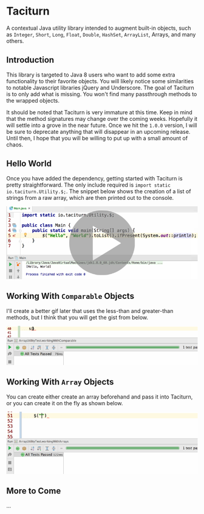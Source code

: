 # Taciturn

A contextual Java utility library intended to augment built-in objects, such as `Integer`, `Short`, `Long`,
`Float`, `Double`, `HashSet`, `ArrayList`, Arrays, and many others.

## Introduction

This library is targeted to Java 8 users who want to add some extra functionality to their favorite objects. You
will likely notice some similarities to notable Javascript libraries jQuery and Underscore. The goal of Taciturn
is to only add what is missing. You won't find many passthrough methods to the wrapped objects.

It should be noted that Taciturn is very immature at this time. Keep in mind that the method signatures may
change over the coming weeks. Hopefully it will settle into a grove in the near future. Once we hit the `1.0.0`
version, I will be sure to deprecate anything that will disappear in an upcoming release. Until then, I hope
that you will be willing to put up with a small amount of chaos.

## Hello World

Once you have added the dependency, getting started with Taciturn is pretty straightforward. The only include
required is `import static io.taciturn.Utility.$;`. The snippet below shows the creation of a list of strings
from a raw array, which are then printed out to the console.

![alt text](site/image/hello-world.png "Hello World")

## Working With `Comparable` Objects

I'll create a better gif later that uses the less-than and greater-than methods, but I think that you will
get the gist from below.

![alt text](https://github.com/timothymdavis/taciturn/raw/master/site/image/working-with-comparable.gif "Working with Comparable")

## Working With `Array` Objects

You can create either create an array beforehand and pass it into Taciturn, or you can create it on the
fly as shown below.

![alt text](https://github.com/timothymdavis/taciturn/raw/master/site/image/working-with-arrays.gif "Working with Arrays")

## More to Come

...

<script src="https://ajax.googleapis.com/ajax/libs/jquery/2.1.3/jquery.min.js"></script>
<script>
    $(function(){
        $('img').each(function(e){
            var src = $(this).attr('src');
            $(this).hover(
                    function(){
                        $(this).attr('src', src.replace('.png', '.gif'));
                    },
                    function(){
                        $(this).attr('src', src);
                    }
            );
        });
    });
</script>
